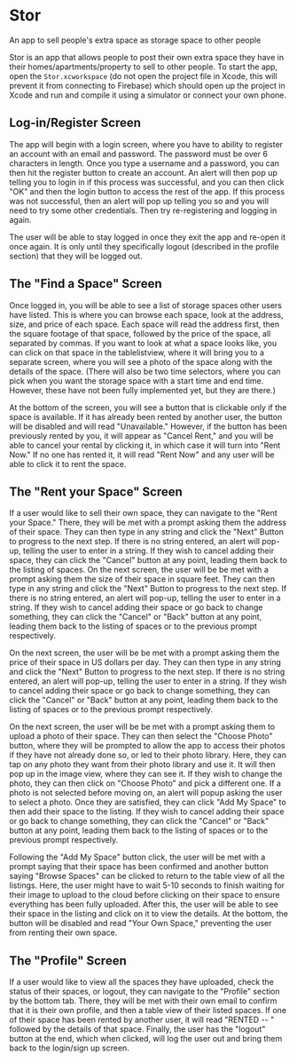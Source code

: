 # Stor
An app to sell people's extra space as storage space to other people

Stor is an app that allows people to post their own extra space they have in their homes/apartments/property to sell to other people. To start the app, open the `Stor.xcworkspace` (do not open the project file in Xcode, this will prevent it from connecting to Firebase) which should open up the project in Xcode and run and compile it using a simulator or connect your own phone.

## Log-in/Register Screen

The app will begin with a login screen, where you have to ability to register an account with an email and password. The password must be over 6 characters in length. Once you type a username and a password, you can then hit the register button to create an account. An alert will then pop up telling you to login in if this process was successful, and you can then click "OK" and then the login button to access the rest of the app. If this process was not successful, then an alert will pop up telling you so and you will need to try some other credentials. Then try re-registering and logging in again.

The user will be able to stay logged in once they exit the app and re-open it once again. It is only until they specifically logout (described in the profile section) that they will be logged out.

## The "Find a Space" Screen

Once logged in, you will be able to see a list of storage spaces other users have listed. This is where you can browse each space, look at the address, size, and price of each space. Each space will read the address first, then the square footage of that space, followed by the price of the space, all separated by commas. If you want to look at what a space looks like, you can click on that space in the tablelistview, where it will bring you to a separate screen, where you will see a photo of the space along with the details of the space. (There will also be two time selectors, where you can pick when you want the storage space with a start time and end time. However, these have not been fully implemented yet, but they are there.) 

At the bottom of the screen, you will see a button that is clickable only if the space is available. If it has already been rented by another user, the button will be disabled and will read "Unavailable." However, if the button has been previously rented by you, it will appear as "Cancel Rent," and you will be able to cancel your rental by clicking it, in which case it will turn into "Rent Now." If no one has rented it, it will read "Rent Now" and any user will be able to click it to rent the space.

## The "Rent your Space" Screen

If a user would like to sell their own space, they can navigate to the "Rent your Space." There, they will be met with a prompt asking them the address of their space. They can then type in any string and click the "Next" Button to progress to the next step. If there is no string entered, an alert will pop-up, telling the user to enter in a string. If they wish to cancel adding their space, they can click the "Cancel" button at any point, leading them back to the listing of spaces.
On the next screen, the user will be be met with a prompt asking them the size of their space in square feet. They can then type in any string and click the "Next" Button to progress to the next step. If there is no string entered, an alert will pop-up, telling the user to enter in a string. If they wish to cancel adding their space or go back to change something, they can click the "Cancel" or "Back" button at any point, leading them back to the listing of spaces or to the previous prompt respectively.

On the next screen, the user will be be met with a prompt asking them the price of their space in US dollars per day. They can then type in any string and click the "Next" Button to progress to the next step. If there is no string entered, an alert will pop-up, telling the user to enter in a string. If they wish to cancel adding their space or go back to change something, they can click the "Cancel" or "Back" button at any point, leading them back to the listing of spaces or to the previous prompt respectively.

On the next screen, the user will be be met with a prompt asking them to upload a photo of their space. They can then select the "Choose Photo" button, where they will be prompted to allow the app to access their photos if they have not already done so, or led to their photo library. Here, they can tap on any photo they want from their photo library and use it. It will then pop up in the image view, where they can see it. If they wish to change the photo, they can then click on "Choose Photo" and pick a different one. If a photo is not selected before moving on, an alert will popup asking the user to select a photo. Once they are satisfied, they can click "Add My Space" to then add their space to the listing. If they wish to cancel adding their space or go back to change something, they can click the "Cancel" or "Back" button at any point, leading them back to the listing of spaces or to the previous prompt respectively.

Following the "Add My Space" button click, the user will be met with a prompt saying that their space has been confirmed and another button saying "Browse Spaces" can be clicked to return to the table view of all the listings. Here, the user might have to wait 5-10 seconds to finish waiting for their image to upload to the cloud before clicking on their space to ensure everything has been fully uploaded. After this, the user will be able to see their space in the listing and click on it to view the details. At the bottom, the button will be disabled and read "Your Own Space," preventing the user from renting their own space.

## The "Profile" Screen

If a user would like to view all the spaces they have uploaded, check the status of their spaces, or logout, they can navigate to the "Profile" section by the bottom tab. There, they will be met with their own email to confirm that it is their own profile, and then a table view of their listed spaces. If one of their space has been rented by another user, it will read "RENTED -- " followed by the details of that space. Finally, the user has the "logout" button at the end, which when clicked, will log the user out and bring them back to the login/sign up screen. 
